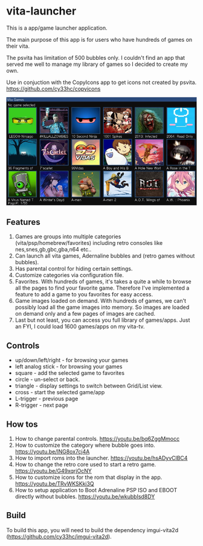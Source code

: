 # vita-launcher

This is a app/game launcher application.

The main purpose of this app is for users who have hundreds of games on their vita.

The psvita has limitation of 500 bubbles only. I couldn't find an app that served me well
to manage my library of games so I decided to create my own.

Use in conjuction with the CopyIcons app to get icons not created by psvita. https://github.com/cy33hc/copyicons

![Screenshot](screenshot.jpg)

## Features

1. Games are groups into multiple categories (vita/psp/homebrew/favorites) including retro consoles like nes,snes,gb,gbc,gba,n64 etc..
2. Can launch all vita games, Adernaline bubbles and (retro games without bubbles).
3. Has parental control for hiding certain settings.
4. Customize categories via configuration file.
3. Favorites. With hundreds of games, it's takes a quite a while to browse all the pages to find your favorite game. Therefore I've implemented a feature to add a game to you favorites for easy access.
4. Game images loaded on demand. With hundreds of games, we can't possibly load all the game images into memory. So images are loaded on demand only and a few pages of images are cached.
5. Last but not least, you can access you full library of games/apps. Just an FYI, I could load 1600 games/apps on my vita-tv.

## Controls

- up/down/left/right - for browsing your games 
- left analog stick - for browsing your games
- square - add the selected game to favorites
- circle - un-select or back.
- triangle - display settings to switch between Grid/List view.
- cross - start the selected game/app
- L-trigger - previous page
- R-trigger - next page

## How tos
1. How to change parental controls. https://youtu.be/bq6ZggMmocc
2. How to customize the category where bubble goes into. https://youtu.be/lNG8ox7cj4A
3. How to import roms into the launcher. https://youtu.be/hsADyvClBC4
4. How to change the retro core used to start a retro game. https://youtu.be/G49xqrjOcNY
5. How to customize icons for the rom that display in the app. https://youtu.be/TRvWKSKki3Q
6. How to setup application to Boot Adrenaline PSP ISO and EBOOT directly without bubbles. https://youtu.be/wkubbIsd8DY
   
## Build
To build this app, you will need to build the dependency imgui-vita2d (https://github.com/cy33hc/imgui-vita2d).
